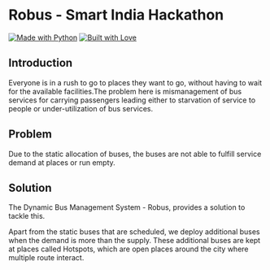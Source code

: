 # Robus - Smart India Hackathon
[![Made with Python](https://img.shields.io/badge/Made_with-Python-blue)](https://www.python.org/)
[![Built with Love](https://img.shields.io/badge/Built%20with-Love-red.svg)](https://github.com/saileshdwivedy30/Robus-SIH)

## Introduction

Everyone is in a rush to go to 
places they want to go, without having to wait 
for the available facilities.The problem here 
is mismanagement of bus services for carrying 
passengers leading either to starvation of 
service to people or under-utilization of 
bus services.

## Problem

Due to the static allocation of buses, the buses
are not able to fulfill service demand at places or run empty.

## Solution

The Dynamic Bus Management System - Robus, provides
a solution to tackle this.

Apart from the static buses that are scheduled, we deploy
additional buses when the demand is more than the supply.
These additional buses are kept at places called Hotspots, which are 
open places around the city where multiple route interact.
